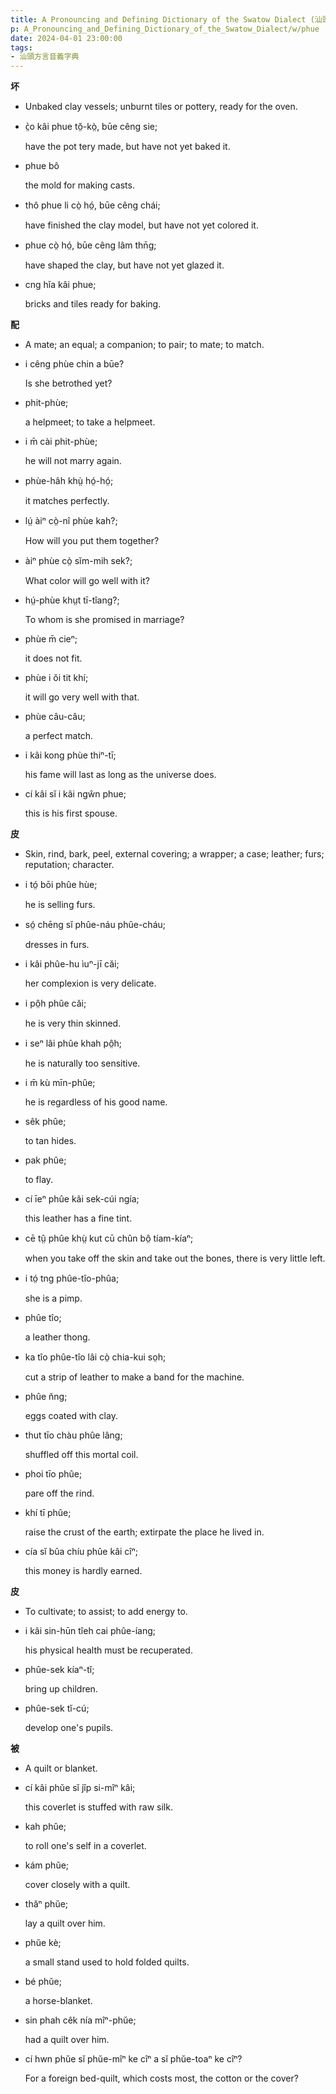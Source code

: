 ```yaml
---
title: A Pronouncing and Defining Dictionary of the Swatow Dialect (汕頭方言音義字典) / phue
p: A_Pronouncing_and_Defining_Dictionary_of_the_Swatow_Dialect/w/phue
date: 2024-04-01 23:00:00
tags: 
- 汕頭方言音義字典
---
```



**坏**
- Unbaked clay vessels; unburnt tiles or pottery, ready for the oven.

- c̤̀o kâi phue tŏ̤-kò̤, būe cêng sie;

  have the pot tery made, but have not yet baked it.

- phue bô

  the mold for making casts.

- thô phue li cò̤ hó̤, būe cêng chái;

  have finished the clay model, but have not yet colored it.

- phue cò̤ hó̤, būe cêng lâm thn̄g;

  have shaped the clay, but have not yet glazed it.

- cng hĭa kâi phue;

  bricks and tiles ready for baking.

**配**
- A mate; an equal; a companion; to pair; to mate; to match.

- i cêng phùe chin a būe?

  Is she betrothed yet?

- phit-phùe;

  a helpmeet; to take a helpmeet.

- i m̄ cài phit-phùe;

  he will not marry again.

- phùe-hâh khṳ̀ hó̤-hó̤;

  it matches perfectly.

- lṳ́ àiⁿ cò̤-nî phùe kah?;

  How will you put them together?

- àiⁿ phùe cò̤ sĭm-mih sek?;

  What color will go well with it?

- hṳ́-phùe khṳt tī-tîang?;

  To whom is she promised in marriage?

- phùe m̄ cieⁿ;

  it does not fit.

- phùe i ŏi tit khí;

  it will go very well with that.

- phùe câu-câu;

  a perfect match.

- i kâi kong phùe thiⁿ-tī;

  his fame will last as long as the universe does.

- cí kâi sĭ i kâi ngŵn phue;

  this is his first spouse.

**皮**
- Skin, rind, bark, peel, external covering; a wrapper; a case; leather; furs; reputation; character.

- i tó̤ bōi phûe hùe;

  he is selling furs.

- só̤ chēng sĭ phûe-náu phûe-cháu;

  dresses in furs.

- i kâi phûe-hu ìuⁿ-jī căi;

  her complexion is very delicate.

- i pô̤h phûe căi;

  he is very thin skinned.

- i seⁿ lâi phûe khah pô̤h;

  he is naturally too sensitive.

- i m̄ kù mīn-phûe;

  he is regardless of his good name.

- sêk phûe;

  to tan hides.

- pak phûe;

  to flay.

- cí īeⁿ phûe kâi sek-cúi ngía;

  this leather has a fine tint.

- cē tṳ̂ phûe khṳ̀ kut cū chûn bô̤ tíam-kíaⁿ;

  when you take off the skin and take out the bones, there is very little left.

- i tó̤ tng phûe-tîo-phûa;

  she is a pimp.

- phûe tîo;

  a leather thong.

- ka tîo phûe-tîo lâi cò̤ chia-kui so̤h;

  cut a strip of leather to make a band for the machine.

- phûe n̆ng;

  eggs coated with clay.

- thut tīo chàu phûe lâng;

  shuffled off this mortal coil.

- phoi tīo phûe;

  pare off the rind.

- khí tī phûe;

  raise the crust of the earth; extirpate the place he lived in.

- cía sĭ bûa chíu phûe kâi cîⁿ;

  this money is hardly earned.

**皮**
- To cultivate; to assist; to add energy to.

- i kâi sin-hūn tîeh cai phûe-íang;

  his physical health must be recuperated.

- phûe-sek kíaⁿ-tĭ;

  bring up children.

- phûe-sek tĭ-cú;

  develop one's pupils.

**被**
- A quilt or blanket.

- cí kâi phŭe sĭ jîp si-mîⁿ kâi;

  this coverlet is stuffed with raw silk.

- kah phŭe;

  to roll one's self in a coverlet.

- kám phŭe;

  cover closely with a quilt.

- thăⁿ phŭe;

  lay a quilt over him.

- phŭe kè;

  a small stand used to hold folded quilts.

- bé phŭe;

  a horse-blanket.

- sin phah cêk nía mîⁿ-phŭe;

  had a quilt over him.

- cí hwn phŭe sĭ phŭe-mîⁿ ke cîⁿ a sĭ phŭe-toaⁿ ke cîⁿ?

  For a foreign bed-quilt, which costs most, the cotton or the cover?